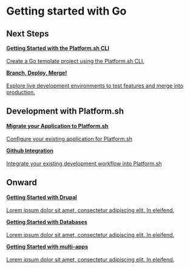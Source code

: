 
# Getting started with Go

## Next Steps

<html>
<head>
<link rel="stylesheet" href="/styles/styles.css">
</head>
<body>

<a href="/gettingstarted/languages/golang/demo/start.html" class="buttongen full"><b>Getting Started with the Platform.sh CLI</b><br/><br/>Create a Go template project using the Platform.sh CLI.</a>

<a href="/gettingstarted/languages/golang/demo/start.html" class="buttongen full"><b>Branch, Deploy, Merge!</b><br/><br/>Explore live development environments to test features and merge into production.</a>

</body>
</html>

## Development with Platform.sh

<html>
<head>
<link rel="stylesheet" href="/styles/styles.css">
</head>
<body>

<a href="/gettingstarted/languages/golang/demo/start.html" class="buttongen full"><b>Migrate your Application to Platform.sh</b><br/><br/>Configure your existing application for Platform.sh</a>

<a href="/gettingstarted/languages/golang/demo/start.html" class="buttongen full"><b>Github Integration</b><br/><br/>Integrate your existing development workflow into Platform.sh</a>

</body>
</html>

## Onward

<html>
<head>
<link rel="stylesheet" href="/styles/styles.css">
</head>
<body>

<a href="/gettingstarted/languages/golang/demo/start.html" class="buttongen full"><b>Getting Started with Drupal</b><br/><br/>Lorem ipsum dolor sit amet, consectetur adipiscing elit. In eleifend.</a>

<a href="/gettingstarted/languages/golang/demo/start.html" class="buttongen full"><b>Getting Started with Databases</b><br/><br/>Lorem ipsum dolor sit amet, consectetur adipiscing elit. In eleifend.</a>

<a href="/gettingstarted/languages/golang/demo/start.html" class="buttongen full"><b>Getting Started with multi-apps</b><br/><br/>Lorem ipsum dolor sit amet, consectetur adipiscing elit. In eleifend.</a>

</body>
</html>
